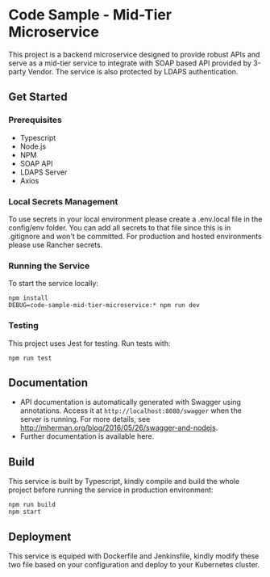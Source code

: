 # Code Sample - Mid-Tier Microservice

This project is a backend microservice designed to provide robust APIs and serve as a mid-tier service to integrate with SOAP based API provided by 3-party Vendor. The service is also protected by LDAPS authentication.

## Get Started

### Prerequisites

- Typescript
- Node.js
- NPM
- SOAP API
- LDAPS Server
- Axios

### Local Secrets Management

To use secrets in your local environment please create a .env.local file in the config/env folder. You can add all secrets to that file since this is in .gitignore and won't be committed. For production and hosted environments please use Rancher secrets.

### Running the Service

To start the service locally:

```
npm install
DEBUG=code-sample-mid-tier-microservice:* npm run dev
```

### Testing

This project uses Jest for testing. Run tests with:

```
npm run test
```

## Documentation

- API documentation is automatically generated with Swagger using annotations. Access it at `http://localhost:8080/swagger` when the server is running. For more details, see http://mherman.org/blog/2016/05/26/swagger-and-nodejs.
- Further documentation is available here.

## Build

This service is built by Typescript, kindly compile and build the whole project before running the service in production environment:

```
npm run build
npm start
```

## Deployment

This service is equiped with Dockerfile and Jenkinsfile, kindly modify these two file based on your configuration and deploy to your Kubernetes cluster.

